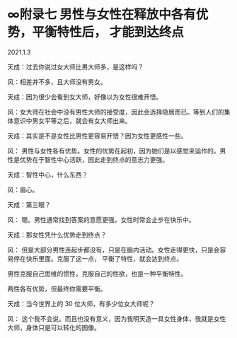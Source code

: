 # ∞附录七 男性与女性在释放中各有优势，平衡特性后， 才能到达终点
2021.1.3

天成：过去你说过女大师比男大师多，是这样吗？ 

风：相差并不多，且大师没有男女。

天成：因为很少会看到女大师，好像以为女性很难开悟。

风：女大师在社会中没有男性大师的接受度，因此会选择隐居而已。等到人们的集体意识中男女平等之后，就会有女大师出来。

天成：其实是不是女性比男性更容易开悟？因为女性更感性一些。

风： 男性与女性各有优势。女性的优势在起初，因为她们是以感觉来运作的。男性是优势在于智性中心活跃，因此走到终点的意志力更强。

天成：智性中心，什么东西？ 

风：眉心。
 


天成：第三眼？

风： 嗯。男性通常找到答案的意愿更强，女性时常会止步在快乐中。

天成：那女性凭什么优势走到终点？

风： 但是大部分男性连起步都没有，只是在脑内活动。女性走得更快，只是会容易停在快乐里面。克服了这一点， 平衡了特性，就会达到终点。

男性克服自己思维的惯性，克服自己的性欲，也是一种平衡特性。

两性各有优势，但最终你需要平衡。

天成：当今世界上的 30 位大师，有多少位女大师呢？

风： 这个我不会说。而且也没有意义，因为我明天造一具女性身体，我就是女性大师，身体只是可以转化的图像。
 
